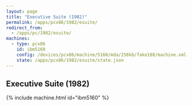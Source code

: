 ```yaml
---
layout: page
title: "Executive Suite (1982)"
permalink: /apps/pcx86/1982/esuite/
redirect_from:
  - /apps/pc/1982/esuite/
machines:
  - type: pcx86
    id: ibm5160
    config: /devices/pcx86/machine/5160/mda/256kb/fake188/machine.xml
    state: /apps/pcx86/1982/esuite/state.json
---
```


Executive Suite (1982)
---

{% include machine.html id="ibm5160" %}
